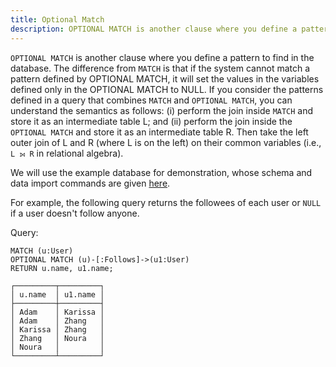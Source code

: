 ```yaml
---
title: Optional Match
description: OPTIONAL MATCH is another clause where you define a pattern to find in the database.
---
```


`OPTIONAL MATCH` is another clause where you define a pattern to find in the database. The difference from `MATCH` is that
if the system cannot match a pattern defined by OPTIONAL MATCH, it will set the values in the variables defined only in
the OPTIONAL MATCH to NULL. If you consider the patterns defined in a query that combines `MATCH` and `OPTIONAL MATCH`,
you can understand the semantics as follows: (i) perform the join inside `MATCH` and store it as an intermediate table L; and
(ii) perform the join inside the `OPTIONAL MATCH` and store it as an intermediate table R. Then take the left
outer join of L and R (where L is on the left) on their common variables (i.e., `L ⟕ R` in relational algebra).

We will use the example database for demonstration, whose schema and data import commands are given [here](/cypher/query-clauses/example-database).

For example, the following query returns the followees of each user or `NULL` if a user doesn't follow anyone.

Query:
```cypher
MATCH (u:User)
OPTIONAL MATCH (u)-[:Follows]->(u1:User)
RETURN u.name, u1.name;
```
```table
┌─────────┬─────────┐
│ u.name  │ u1.name │
├─────────┼─────────┤
│ Adam    │ Karissa │
│ Adam    │ Zhang   │
│ Karissa │ Zhang   │
│ Zhang   │ Noura   │
│ Noura   │         │
└─────────┴─────────┘
```
